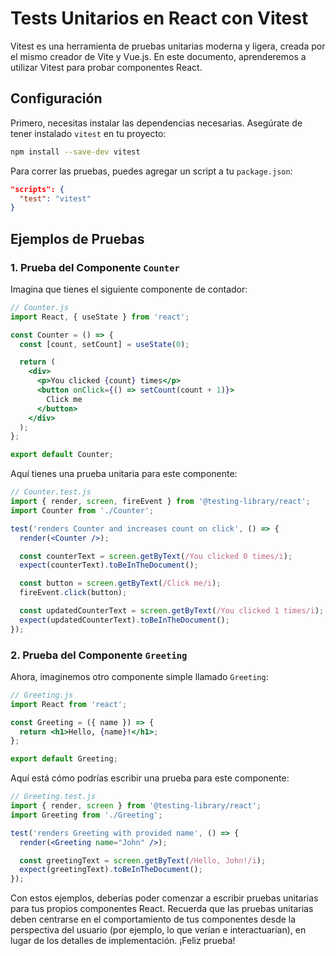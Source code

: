 # Tests Unitarios en React con Vitest

Vitest es una herramienta de pruebas unitarias moderna y ligera, creada por el mismo creador de Vite y Vue.js. En este documento, aprenderemos a utilizar Vitest para probar componentes React.

## Configuración

Primero, necesitas instalar las dependencias necesarias. Asegúrate de tener instalado `vitest` en tu proyecto:

```bash
npm install --save-dev vitest
```

Para correr las pruebas, puedes agregar un script a tu `package.json`:

```json
"scripts": {
  "test": "vitest"
}
```

## Ejemplos de Pruebas

### 1. Prueba del Componente `Counter`

Imagina que tienes el siguiente componente de contador:

```jsx
// Counter.js
import React, { useState } from 'react';

const Counter = () => {
  const [count, setCount] = useState(0);

  return (
    <div>
      <p>You clicked {count} times</p>
      <button onClick={() => setCount(count + 1)}>
        Click me
      </button>
    </div>
  );
};

export default Counter;
```

Aquí tienes una prueba unitaria para este componente:

```jsx
// Counter.test.js
import { render, screen, fireEvent } from '@testing-library/react';
import Counter from './Counter';

test('renders Counter and increases count on click', () => {
  render(<Counter />);

  const counterText = screen.getByText(/You clicked 0 times/i);
  expect(counterText).toBeInTheDocument();

  const button = screen.getByText(/Click me/i);
  fireEvent.click(button);

  const updatedCounterText = screen.getByText(/You clicked 1 times/i);
  expect(updatedCounterText).toBeInTheDocument();
});
```

### 2. Prueba del Componente `Greeting`

Ahora, imaginemos otro componente simple llamado `Greeting`:

```jsx
// Greeting.js
import React from 'react';

const Greeting = ({ name }) => {
  return <h1>Hello, {name}!</h1>;
};

export default Greeting;
```

Aquí está cómo podrías escribir una prueba para este componente:

```jsx
// Greeting.test.js
import { render, screen } from '@testing-library/react';
import Greeting from './Greeting';

test('renders Greeting with provided name', () => {
  render(<Greeting name="John" />);

  const greetingText = screen.getByText(/Hello, John!/i);
  expect(greetingText).toBeInTheDocument();
});
```

Con estos ejemplos, deberías poder comenzar a escribir pruebas unitarias para tus propios componentes React. Recuerda que las pruebas unitarias deben centrarse en el comportamiento de tus componentes desde la perspectiva del usuario (por ejemplo, lo que verían e interactuarían), en lugar de los detalles de implementación. ¡Feliz prueba!
